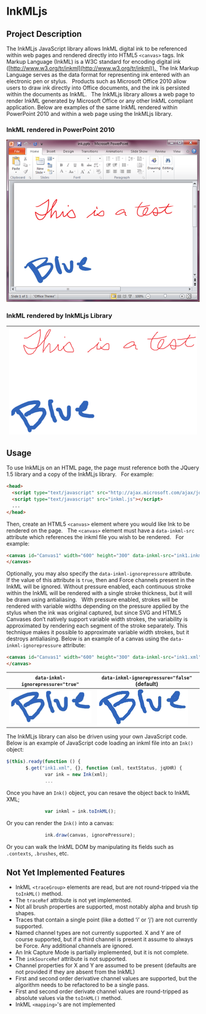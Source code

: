 # InkMLjs

## Project Description
The InkMLjs JavaScript library allows InkML digital ink to be referenced within web pages and rendered directly into HTML5 `<canvas>` tags. Ink Markup Language (InkML) is a W3C standard for encoding digital ink ([http://www.w3.org/tr/inkml](http://www.w3.org/tr/inkml)). 
The Ink Markup Language serves as the data format for representing ink entered with an electronic pen or stylus.   Products such as Microsoft Office 2010 allow users to draw ink directly into Office documents, and the ink is persisted within the documents as InkML.   The InkMLjs library allows a web page to render InkML generated by Microsoft Office or any other InkML compliant application.
Below are examples of the same InkML rendered within PowerPoint 2010 and within a web page using the InkMLjs library.

### InkML rendered in PowerPoint 2010
![InkML rendered in PowerPoint 2010](/InkMLjs/ink.png)

### InkML rendered by InkMLjs Library
|![InkML rendered by InkMLjs Library](/InkMLjs/svg.png)|
|---|

## Usage
To use InkMLjs on an HTML page, the page must reference both the JQuery 1.5 library and a copy of the InkMLjs library.   For example:
```html
<head>
  <script type="text/javascript" src="http://ajax.microsoft.com/ajax/jquery/jquery-1.5.min.js"></script>
  <script type="text/javascript" src="inkml.js"></script>
  ...
</head>
```
Then, create an HTML5 `<canvas>` element where you would like Ink to be rendered on the page.   The `<canvas>` element must have a `data-inkml-src` attribute which references the inkml file you wish to be rendered.   For example:
```html
<canvas id="Canvas1" width="600" height="300" data-inkml-src="ink1.inkml">
</canvas>
```
Optionally, you may also specify the `data-inkml-ignorepressure` attribute.   If the value of this attribute is `true`, then and Force channels present in the InkML will be ignored. Without pressure enabled, each continuous stroke within the InkML will be rendered with a single stroke thickness, but it will be drawn using antialiasing.   With pressure enabled, strokes will be rendered with variable widths depending on the pressure applied by the stylus when the ink was original captured, but since SVG and HTML5 Canvases don’t natively support variable width strokes, the variability is approximated by rendering each segment of the stroke separately. This technique makes it possible to approximate variable width strokes, but it destroys antialiasing. Below is an example of a canvas using the `data-inkml-ignorepressure` attribute:
```html
<canvas id="Canvas1" width="600" height="300" data-inkml-src="ink1.xml" data-inkml-ignorepressure="true">
</canvas>
```

| `data-inkml-ignorepressure="true"` | `data-inkml-ignorepressure="false"` (default) |
| --- | --- |
|![ignorepressure true](/nopressure.png)|![ignorepressure false](/pressure.png)|

The InkMLjs library can also be driven using your own JavaScript code.   Below is an example of JavaScript code loading an inkml file into an `Ink()` object:
```javascript
$(this).ready(function () {
       $.get("ink1.xml", {}, function (xml, textStatus, jqXHR) {
              var ink = new Ink(xml);
              ...
```
Once you have an `Ink()` object, you can resave the object back to InkML XML;
```javascript
              var inkml = ink.toInkML();
```
Or you can render the `Ink()` into a canvas:
```javascript
              ink.draw(canvas, ignorePressure);
```
Or you can walk the InkML DOM by manipulating its fields such as `.contexts`, `.brushes`, etc.

## Not Yet Implemented Features
* InkML `<traceGroup>` elements are read, but are not round-tripped via the `toInkML()` method. 
* The `traceRef` attribute is not yet implemented. 
* Not all brush properties are supported, most notably alpha and brush tip shapes. 
* Traces that contain a single point (like a dotted ‘i’ or ‘j’) are not currently supported. 
* Named channel types are not currently supported. X and Y are of course supported, but if a third channel is present it assume to always be Force. Any additional channels are ignored. 
* An Ink Capture Mode is partially implemented, but it is not complete. 
* The `inkSourceRef` attribute is not supported. 
* Channel properties for X and Y are assumed to be present (defaults are not provided if they are absent from the InkML) 
* First and second order derivative channel values are supported, but the algorithm needs to be refactored to be a single pass. 
* First and second order derivate channel values are round-tripped as absolute values via the `toInkML()` method. 
* InkML `<mapping>`'s are not implemented 
